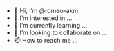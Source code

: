 - 👋 Hi, I’m @romeo-akm
- 👀 I’m interested in ...
- 🌱 I’m currently learning ...
- 💞️ I’m looking to collaborate on ...
- 📫 How to reach me ...

<!---
romeo-akm/romeo-akm is a ✨ special ✨ repository because its `README.md` (this file) appears on your GitHub profile.
You can click the Preview link to take a look at your changes.
--->
